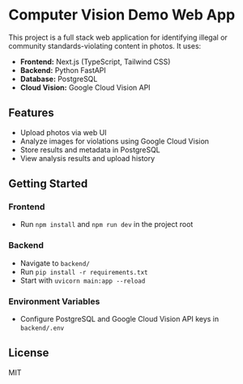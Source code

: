 # Computer Vision Demo Web App

This project is a full stack web application for identifying illegal or community standards-violating content in photos. It uses:

- **Frontend:** Next.js (TypeScript, Tailwind CSS)
- **Backend:** Python FastAPI
- **Database:** PostgreSQL
- **Cloud Vision:** Google Cloud Vision API

## Features
- Upload photos via web UI
- Analyze images for violations using Google Cloud Vision
- Store results and metadata in PostgreSQL
- View analysis results and upload history

## Getting Started

### Frontend
- Run `npm install` and `npm run dev` in the project root

### Backend
- Navigate to `backend/`
- Run `pip install -r requirements.txt`
- Start with `uvicorn main:app --reload`

### Environment Variables
- Configure PostgreSQL and Google Cloud Vision API keys in `backend/.env`

## License
MIT
